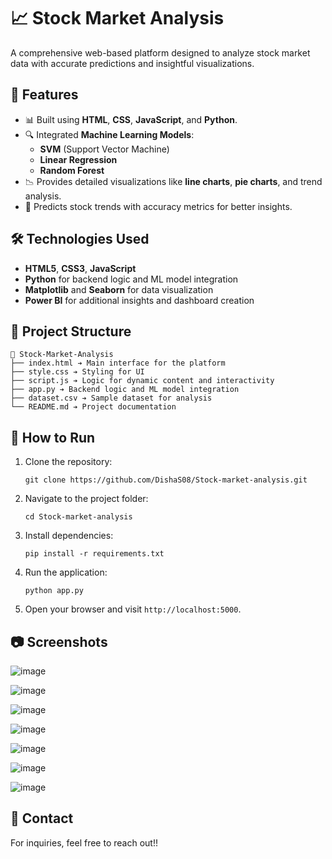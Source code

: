 # 📈 Stock Market Analysis

A comprehensive web-based platform designed to analyze stock market data with accurate predictions and insightful visualizations.

## 🚀 Features
- 📊 Built using **HTML**, **CSS**, **JavaScript**, and **Python**.
- 🔍 Integrated **Machine Learning Models**:
  - **SVM** (Support Vector Machine)
  - **Linear Regression**
  - **Random Forest**
- 📉 Provides detailed visualizations like **line charts**, **pie charts**, and trend analysis.
- 🎯 Predicts stock trends with accuracy metrics for better insights.

## 🛠️ Technologies Used
- **HTML5**, **CSS3**, **JavaScript**
- **Python** for backend logic and ML model integration
- **Matplotlib** and **Seaborn** for data visualization
- **Power BI** for additional insights and dashboard creation

## 📂 Project Structure
```
📂 Stock-Market-Analysis
├── index.html ➔ Main interface for the platform
├── style.css ➔ Styling for UI
├── script.js ➔ Logic for dynamic content and interactivity
├── app.py ➔ Backend logic and ML model integration
├── dataset.csv ➔ Sample dataset for analysis
└── README.md ➔ Project documentation
```

## 🚶 How to Run
1. Clone the repository:
   ```
   git clone https://github.com/DishaS08/Stock-market-analysis.git
   ```
2. Navigate to the project folder:
   ```
   cd Stock-market-analysis
   ```
3. Install dependencies:
   ```
   pip install -r requirements.txt
   ```
4. Run the application:
   ```
   python app.py
   ```
5. Open your browser and visit `http://localhost:5000`.

## 📷 Screenshots

![image](https://github.com/user-attachments/assets/6489940a-14e7-4e49-85e7-c7d279eac9db)



![image](https://github.com/user-attachments/assets/e482c1bd-a7f5-4466-9001-2f80f641e6e4)



![image](https://github.com/user-attachments/assets/b1d592dd-657a-4e60-88ce-edbb53056e4b)



![image](https://github.com/user-attachments/assets/eb4187c5-9ddf-4599-94c9-033646bec832)



![image](https://github.com/user-attachments/assets/024e3d95-3814-4118-a08f-a26309b677a5)



![image](https://github.com/user-attachments/assets/fd10917c-6ce3-4e3d-8d6f-fecedfa91b3f)



![image](https://github.com/user-attachments/assets/b42de1f6-a6d6-4c84-aba2-221c357f124a)


## 💬 Contact
For inquiries, feel free to reach out!!
